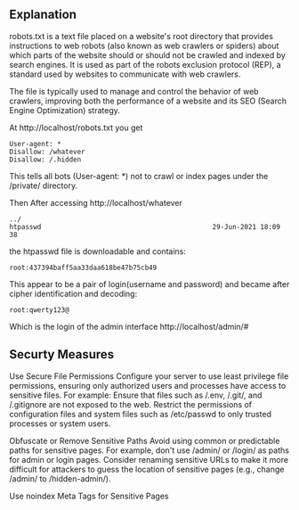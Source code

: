 
## Explanation 

robots.txt is a text file placed on a website's root directory that provides instructions to web robots (also known as web crawlers or spiders) about which parts of the website should or should not be crawled and indexed by search engines. It is used as part of the robots exclusion protocol (REP), a standard used by websites to communicate with web crawlers.

The file is typically used to manage and control the behavior of web crawlers, improving both the performance of a website and its SEO (Search Engine Optimization) strategy.


At http://localhost/robots.txt you get 

```
User-agent: *
Disallow: /whatever
Disallow: /.hidden
```

This tells all bots (User-agent: *) not to crawl or index pages under the /private/ directory.

Then After accessing http://localhost/whatever

```
../
htpasswd                                           29-Jun-2021 18:09                  38
```

the htpasswd file is downloadable and contains:


```
root:437394baff5aa33daa618be47b75cb49
```

This appear to be a pair of login(username and password) and became after cipher identification and decoding:

```
root:qwerty123@
```


Which is the login of the admin interface http://localhost/admin/#

## Securty Measures
Use Secure File Permissions
Configure your server to use least privilege file permissions, ensuring only authorized users and processes have access to sensitive files. For example:
Ensure that files such as /.env, /.git/, and /.gitignore are not exposed to the web.
Restrict the permissions of configuration files and system files such as /etc/passwd to only trusted processes or system users.


Obfuscate or Remove Sensitive Paths
Avoid using common or predictable paths for sensitive pages. For example, don't use /admin/ or /login/ as paths for admin or login pages.
Consider renaming sensitive URLs to make it more difficult for attackers to guess the location of sensitive pages (e.g., change /admin/ to /hidden-admin/).


Use noindex Meta Tags for Sensitive Pages